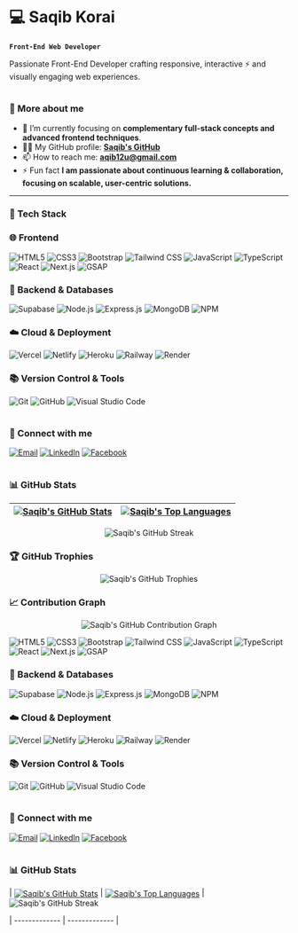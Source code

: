 # 💻  Saqib Korai

**`Front-End Web Developer`**

Passionate Front-End Developer crafting responsive, interactive ⚡  and visually engaging web experiences.

#

### 🚀 More about me

* 🌱 I’m currently focusing on **complementary full-stack concepts and advanced frontend techniques**.
* 👨‍💻 My GitHub profile: **<a href="https://github.com/saqibkorai/" target="_blank">Saqib's GitHub</a>**
* 📫 How to reach me: **[aqib12u@gmail.com](mailto:aqib12u@gmail.com)**
* ⚡ Fun fact **I am passionate about continuous learning & collaboration, focusing on scalable, user-centric solutions.**

---

### 🧰 Tech Stack

### 🌐 Frontend

![HTML5](https://img.shields.io/badge/HTML5-E34F26?style=for-the-badge\&logo=html5\&logoColor=white)
![CSS3](https://img.shields.io/badge/CSS3-1572B6?style=for-the-badge\&logo=css3\&logoColor=white)
![Bootstrap](https://img.shields.io/badge/Bootstrap-7952B3?style=for-the-badge\&logo=bootstrap\&logoColor=white)
![Tailwind CSS](https://img.shields.io/badge/Tailwind_CSS-06B6D4?style=for-the-badge\&logo=tailwindcss\&logoColor=white)
![JavaScript](https://img.shields.io/badge/JavaScript-F7DF1E?style=for-the-badge\&logo=javascript\&logoColor=black)
![TypeScript](https://img.shields.io/badge/TypeScript-3178C6?style=for-the-badge\&logo=typescript\&logoColor=white)
![React](https://img.shields.io/badge/React-61DAFB?style=for-the-badge\&logo=react\&logoColor=black)
![Next.js](https://img.shields.io/badge/Next.js-000000?style=for-the-badge\&logo=next.js\&logoColor=white)
![GSAP](https://img.shields.io/badge/GSAP-88CE02?style=for-the-badge\&logo=greensock\&logoColor=white) <br/>

### 🔧 Backend & Databases

![Supabase](https://img.shields.io/badge/Supabase-3ECF8E?style=for-the-badge\&logo=supabase\&logoColor=white)
![Node.js](https://img.shields.io/badge/Node.js-339933?style=for-the-badge\&logo=node.js\&logoColor=white)
![Express.js](https://img.shields.io/badge/Express.js-000000?style=for-the-badge\&logo=express\&logoColor=white)
![MongoDB](https://img.shields.io/badge/MongoDB-47A248?style=for-the-badge\&logo=mongodb\&logoColor=white)
![NPM](https://img.shields.io/badge/NPM-CB3837?style=for-the-badge\&logo=npm\&logoColor=white) <br/>

### ☁️ Cloud & Deployment

![Vercel](https://img.shields.io/badge/Vercel-000000?style=for-the-badge\&logo=vercel\&logoColor=white)
![Netlify](https://img.shields.io/badge/Netlify-00C7B7?style=for-the-badge\&logo=netlify\&logoColor=white)
![Heroku](https://img.shields.io/badge/Heroku-430098?style=for-the-badge\&logo=heroku\&logoColor=white)
![Railway](https://img.shields.io/badge/Railway-0B0D0E?style=for-the-badge\&logo=railway\&logoColor=white)
![Render](https://img.shields.io/badge/Render-46E3B7?style=for-the-badge\&logo=render\&logoColor=white) <br/>

### 📚 Version Control & Tools

![Git](https://img.shields.io/badge/Git-F05032?style=for-the-badge\&logo=git\&logoColor=white)
![GitHub](https://img.shields.io/badge/GitHub-181717?style=for-the-badge\&logo=github\&logoColor=white)
![Visual Studio Code](https://img.shields.io/badge/Visual_Studio_Code-007ACC?style=for-the-badge\&logo=visual-studio-code\&logoColor=white) <br/>

#

### 🔗 Connect with me

[![Email](https://img.shields.io/badge/-Email-c0392b?style=flat\&labelColor=c0392b\&logo=gmail\&logoColor=white)](mailto:aqib12u@gmail.com)
[![LinkedIn](https://img.shields.io/badge/-LinkedIn-0e76a8?style=flat\&labelColor=0e76a8\&logo=linkedin\&logoColor=white)](https://linkedin.com/in/saqib-khan-523922320)
[![Facebook](https://img.shields.io/badge/-Facebook-1877F2?style=flat\&labelColor=1877F2\&logo=facebook\&logoColor=white)](https://facebook.com/sqb.07)

#

### 📊 GitHub Stats

| <a href="https://github.com/saqibkorai/"><img align="center" src="https://github-readme-stats.vercel.app/api?username=saqibkorai&show_icons=true&include_all_commits=true&theme=buefy&hide_border=true" alt="Saqib's GitHub Stats" /></a> | <a href="https://github.com/saqibkorai/"><img align="center" src="https://github-readme-stats.vercel.app/api/top-langs/?username=saqibkorai&layout=compact&theme=buefy&hide_border=true" alt="Saqib's Top Languages" /></a> |
| ----------------------------------------------------------------------------------------------------------------------------------------------------------------------------------------------------------------------------------------- | --------------------------------------------------------------------------------------------------------------------------------------------------------------------------------------------------------------------------- |

<p align="center">
  <img src="https://github-readme-streak-stats.herokuapp.com/?user=saqibkorai&theme=tokyonight&hide_border=true" alt="Saqib's GitHub Streak" />
</p>

### 🏆 GitHub Trophies

<p align="center">
  <img src="https://github-profile-trophy.vercel.app/?username=saqibkorai&theme=tokyonight&no-frame=true&margin-w=15" alt="Saqib's GitHub Trophies" />
</p>

### 📈 Contribution Graph

<p align="center">
  <img src="https://github-readme-activity-graph.vercel.app/graph?username=saqibkorai&theme=tokyo-night&hide_border=true" alt="Saqib's GitHub Contribution Graph" />
</p>


![HTML5](https://img.shields.io/badge/HTML5-E34F26?style=for-the-badge&logo=html5&logoColor=white)
![CSS3](https://img.shields.io/badge/CSS3-1572B6?style=for-the-badge&logo=css3&logoColor=white)
![Bootstrap](https://img.shields.io/badge/Bootstrap-7952B3?style=for-the-badge&logo=bootstrap&logoColor=white)
![Tailwind CSS](https://img.shields.io/badge/Tailwind_CSS-06B6D4?style=for-the-badge&logo=tailwindcss&logoColor=white)
![JavaScript](https://img.shields.io/badge/JavaScript-F7DF1E?style=for-the-badge&logo=javascript&logoColor=black)
![TypeScript](https://img.shields.io/badge/TypeScript-3178C6?style=for-the-badge&logo=typescript&logoColor=white)
![React](https://img.shields.io/badge/React-61DAFB?style=for-the-badge&logo=react&logoColor=black)
![Next.js](https://img.shields.io/badge/Next.js-000000?style=for-the-badge&logo=next.js&logoColor=white)
![GSAP](https://img.shields.io/badge/GSAP-88CE02?style=for-the-badge&logo=greensock&logoColor=white)
<br/>

### 🔧 Backend & Databases

![Supabase](https://img.shields.io/badge/Supabase-3ECF8E?style=for-the-badge&logo=supabase&logoColor=white)
![Node.js](https://img.shields.io/badge/Node.js-339933?style=for-the-badge&logo=node.js&logoColor=white)
![Express.js](https://img.shields.io/badge/Express.js-000000?style=for-the-badge&logo=express&logoColor=white)
![MongoDB](https://img.shields.io/badge/MongoDB-47A248?style=for-the-badge&logo=mongodb&logoColor=white)
![NPM](https://img.shields.io/badge/NPM-CB3837?style=for-the-badge&logo=npm&logoColor=white)
<br/>

### ☁️ Cloud & Deployment

![Vercel](https://img.shields.io/badge/Vercel-000000?style=for-the-badge&logo=vercel&logoColor=white)
![Netlify](https://img.shields.io/badge/Netlify-00C7B7?style=for-the-badge&logo=netlify&logoColor=white)
![Heroku](https://img.shields.io/badge/Heroku-430098?style=for-the-badge&logo=heroku&logoColor=white)
![Railway](https://img.shields.io/badge/Railway-0B0D0E?style=for-the-badge&logo=railway&logoColor=white)
![Render](https://img.shields.io/badge/Render-46E3B7?style=for-the-badge&logo=render&logoColor=white)
<br/>

### 📚 Version Control & Tools

![Git](https://img.shields.io/badge/Git-F05032?style=for-the-badge&logo=git&logoColor=white)
![GitHub](https://img.shields.io/badge/GitHub-181717?style=for-the-badge&logo=github&logoColor=white)
![Visual Studio Code](https://img.shields.io/badge/Visual_Studio_Code-007ACC?style=for-the-badge&logo=visual-studio-code&logoColor=white)
<br/>

#

### 🔗 Connect with me

[![Email](https://img.shields.io/badge/-Email-c0392b?style=flat&labelColor=c0392b&logo=gmail&logoColor=white)](mailto:aqib12u@gmail.com)
[![LinkedIn](https://img.shields.io/badge/-LinkedIn-0e76a8?style=flat&labelColor=0e76a8&logo=linkedin&logoColor=white)](https://linkedin.com/in/saqib-khan-523922320)
[![Facebook](https://img.shields.io/badge/-Facebook-1877F2?style=flat&labelColor=1877F2&logo=facebook&logoColor=white)](https://facebook.com/sqb.07)

#

### 📊 GitHub Stats

| <a href="https://github.com/saqibkorai/"><img align="center" src="https://github-readme-stats.vercel.app/api?username=saqibkorai&show_icons=true&include_all_commits=true&theme=buefy&hide_border=true" alt="Saqib's GitHub Stats" /></a> | <a href="https://github.com/saqibkorai/"><img align="center" src="https://github-readme-stats.vercel.app/api/top-langs/?username=saqibkorai&layout=compact&theme=buefy&hide_border=true" alt="Saqib's Top Languages" /></a> |
<img src="https://github-readme-streak-stats.herokuapp.com/?user=saqibkorai&theme=buefy&hide_border=true" alt="Saqib's GitHub Streak" />

| ------------- | ------------- |




